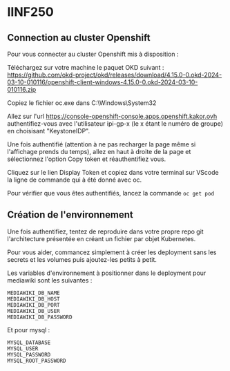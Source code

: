 # IINF250
## Connection au cluster Openshift
Pour vous connecter au cluster Openshift mis à disposition : 

Téléchargez sur votre machine le paquet OKD suivant : 
https://github.com/okd-project/okd/releases/download/4.15.0-0.okd-2024-03-10-010116/openshift-client-windows-4.15.0-0.okd-2024-03-10-010116.zip

Copiez le fichier oc.exe dans C:\Windows\System32

Allez sur l'url https://console-openshift-console.apps.openshift.kakor.ovh authentifiez-vous avec l'utilisateur ipi-gp-x (le x étant le numéro de groupe) en choisisant "KeystoneIDP".

Une fois authentifié (attention à ne pas recharger la page même si l'affichage prends du temps), allez en haut à droite de la page et sélectionnez l'option Copy token et réauthentifiez vous. 

Cliquez sur le lien Display Token et copiez dans votre terminal sur VScode la ligne de commande qui à été donné avec oc. 

Pour vérifier que vous êtes authentifiés, lancez la commande ```oc get pod```

## Création de l'environnement

Une fois authentifiez, tentez de reproduire dans votre propre repo git l'architecture présentée en créant un fichier par objet Kubernetes. 

Pour vous aider, commancez simplement à créer les deployment sans les secrets et les volumes puis ajoutez-les petits à petit. 

Les variables d'environnement à positionner dans le deployment pour mediawiki sont les suivantes :

```
MEDIAWIKI_DB_NAME
MEDIAWIKI_DB_HOST
MEDIAWIKI_DB_PORT
MEDIAWIKI_DB_USER
MEDIAWIKI_DB_PASSWORD
```

Et pour mysql :

```
MYSQL_DATABASE
MYSQL_USER
MYSQL_PASSWORD
MYSQL_ROOT_PASSWORD
```